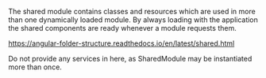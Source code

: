 The shared module contains classes and resources which are used in more than one dynamically loaded module. By always loading with the application the shared components are ready whenever a module requests them.

https://angular-folder-structure.readthedocs.io/en/latest/shared.html

Do not provide any services in here, as SharedModule may be instantiated more than once.
